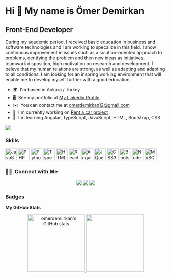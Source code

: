 Hi 👋 My name is Ömer Demirkan
==============================

Front-End Developer
-------------------

During my academic period, I received basic education in business and software technologies and I am working to specalize in this field. I show continuous improvement in issues such as a solution-oriented approach to problems, dentfying the problem and then new ideas as initiatives, teamwork disposition, high motivation on research and development. I beleve that my human relations are strong, as well as adapting and adapting to all conditions. I am looking for an inspring working environment that will enable me to develop myself further with a good education.

* 🌍  I'm based in Ankara / Turkey
* 🖥️  See my portfolio at [My Linkedin Profile](http://www.linkedin.com/in/omerdemirkan/)
* ✉️  You can contact me at [omerdemirkan12@gmail.com](mailto:omerdemirkan12@gmail.com)
* 🚀  I'm currently working on [Rent a car project](http://github.com/omerdemiirkan/Rent-a-Car)
* 🧠  I'm learning Angular, TypeScript, JavaScript, HTML, Bootstrap, CSS

<a href="https://www.github.com/omerdemiirkan" target="_blank" rel="noreferrer"><img
src="https://img.shields.io/github/followers/omerdemiirkan?logo=github&style=for-the-badge&color=0891b2&labelColor=1c1917" /></a>

### Skills

<p align="left">
<a href="https://developer.mozilla.org/en-US/docs/Web/JavaScript" target="_blank" rel="noreferrer"><img src="https://raw.githubusercontent.com/danielcranney/readme-generator/main/public/icons/skills/javascript-colored.svg" width="36" height="36" alt="JavaScript" /></a>
<a href="https://www.php.net/" target="_blank" rel="noreferrer"><img src="https://raw.githubusercontent.com/danielcranney/readme-generator/main/public/icons/skills/php-colored.svg" width="36" height="36" alt="PHP" /></a>
<a href="https://www.python.org/" target="_blank" rel="noreferrer"><img src="https://raw.githubusercontent.com/danielcranney/readme-generator/main/public/icons/skills/python-colored.svg" width="36" height="36" alt="Python" /></a>
<a href="https://www.typescriptlang.org/" target="_blank" rel="noreferrer"><img src="https://raw.githubusercontent.com/danielcranney/readme-generator/main/public/icons/skills/typescript-colored.svg" width="36" height="36" alt="TypeScript" /></a>
<a href="https://developer.mozilla.org/en-US/docs/Glossary/HTML5" target="_blank" rel="noreferrer"><img src="https://raw.githubusercontent.com/danielcranney/readme-generator/main/public/icons/skills/html5-colored.svg" width="36" height="36" alt="HTML5" /></a>
<a href="https://reactjs.org/" target="_blank" rel="noreferrer"><img src="https://raw.githubusercontent.com/danielcranney/readme-generator/main/public/icons/skills/react-colored.svg" width="36" height="36" alt="React" /></a>
<a href="https://angular.io/" target="_blank" rel="noreferrer"><img src="https://raw.githubusercontent.com/danielcranney/readme-generator/main/public/icons/skills/angularjs-colored.svg" width="36" height="36" alt="Angular" /></a>
<a href="https://jquery.com/" target="_blank" rel="noreferrer"><img src="https://raw.githubusercontent.com/danielcranney/readme-generator/main/public/icons/skills/jquery-colored.svg" width="36" height="36" alt="JQuery" /></a>
<a href="https://www.w3.org/TR/CSS/#css" target="_blank" rel="noreferrer"><img src="https://raw.githubusercontent.com/danielcranney/readme-generator/main/public/icons/skills/css3-colored.svg" width="36" height="36" alt="CSS3" /></a>
<a href="https://getbootstrap.com/" target="_blank" rel="noreferrer"><img src="https://raw.githubusercontent.com/danielcranney/readme-generator/main/public/icons/skills/bootstrap-colored.svg" width="36" height="36" alt="Bootstrap" /></a>
<a href="https://nodejs.org/en/" target="_blank" rel="noreferrer"><img src="https://raw.githubusercontent.com/danielcranney/readme-generator/main/public/icons/skills/nodejs-colored.svg" width="36" height="36" alt="NodeJS" /></a>
<a href="https://www.mysql.com/" target="_blank" rel="noreferrer"><img src="https://raw.githubusercontent.com/danielcranney/readme-generator/main/public/icons/skills/mysql-colored.svg" width="36" height="36" alt="MySQL" /></a>
</p>


### 🤝🏻 &nbsp;Connect with Me

<p align="center">
<a href="https://linkedin.com/in/omerdemirkan"><img src="https://img.shields.io/badge/-omer%20demirkan-0077B5?style=flat&logo=Linkedin&logoColor=white"/></a>
<a href="mailto:omerdemirkan12@gmail.com"><img src="https://img.shields.io/badge/-omerdemirkan12@gmail.com-D14836?style=flat&logo=Gmail&logoColor=white"/></a>
<a href="https://instagram.com/omerdemiirkan"><img src="https://img.shields.io/badge/-@omerdemiirkan_-E4405F?style=flat&logo=Instagram&logoColor=white"/></a>
</p>

### Badges

<b>My GitHub Stats</b>
<p align="center">
<a href="http://www.github.com/omerdemiirkan">
  <img height="180em" src="https://github-readme-stats.vercel.app/api?username=omerdemiirkan&show_icons=true&hide=&count_private=true&title_color=0891b2&text_color=ffffff&icon_color=0891b2&bg_color=1c1917&hide_border=true&show_icons=true" alt="omerdemiirkan's GitHub stats"/>
  <img height="180em" src="https://github-readme-streak-stats.herokuapp.com/?user=omerdemiirkan&stroke=ffffff&background=1c1917&ring=0891b2&fire=0891b2&currStreakNum=ffffff&currStreakLabel=0891b2&sideNums=ffffff&sideLabels=ffffff&dates=ffffff&hide_border=true"/>
</a>
</p>

